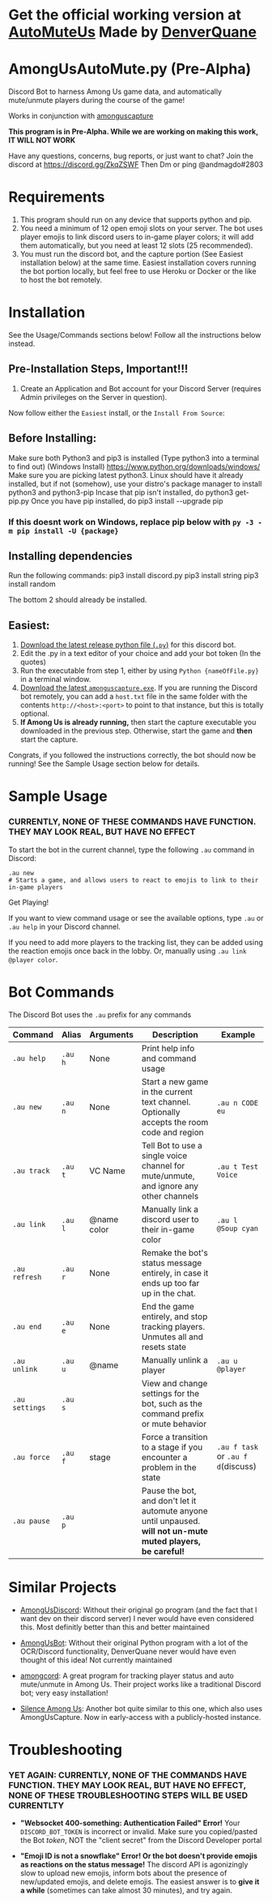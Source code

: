 # Get the official working version at [AutoMuteUs](https://github.com/denverquane/automuteus) Made by [DenverQuane](https://github.com/denverquane)
# AmongUsAutoMute.py (Pre-Alpha) 

Discord Bot to harness Among Us game data, and automatically mute/unmute players during the course of the game!

Works in conjunction with [amonguscapture](https://github.com/denverquane/amonguscapture)

**This program is in Pre-Alpha. While we are working on making this work, IT WILL NOT WORK**

Have any questions, concerns, bug reports, or just want to chat? Join the discord at https://discord.gg/ZkqZSWF Then Dm or ping @andmagdo#2803 

# Requirements

1. This program should run on any device that supports python and pip.
2. You need a minimum of 12 open emoji slots on your server. The bot uses player emojis to link discord users to in-game player colors; it will add them automatically, but you need at least 12 slots (25 recommended).
3. You must run the discord bot, and the capture portion (See Easiest installation below) at the same time. Easiest installation covers running the bot
portion locally, but feel free to use Heroku or Docker or the like to host the bot remotely.


# Installation

See the
Usage/Commands sections below! Follow all the instructions below instead.

## Pre-Installation Steps, Important!!!
1. Create an Application and Bot account for your Discord Server (requires Admin privileges on the Server in question).

Now follow either the `Easiest` install, or the `Install From Source`:

## Before Installing:
Make sure both Python3 and pip3 is installed (Type python3 into a terminal to find out)
(Windows Install) https://www.python.org/downloads/windows/ Make sure you are picking latest python3.
Linux should have it already installed, but if not (somehow), use your distro's package manager to install python3 and python3-pip
Incase that pip isn't installed, do python3 get-pip.py
Once you have pip installed, do pip3 install --upgrade pip
### If this doesnt work on Windows, replace pip below with `py -3 -m pip install -U {package}`

## Installing dependencies
Run the following commands:
pip3 install discord.py
pip3 install string
pip3 install random



The bottom 2 should already be installed.


## Easiest:
1. [Download the latest release python file (`.py`)](https://github.com/andmagdo/amongusdiscord.py/releases) for this discord bot.
2. Edit the .py in a text editor of your choice and add your bot token (In the quotes)
3. Run the executable from step 1, either by using `Python {nameOfFile.py}` in a terminal window.
4. [Download the latest `amonguscapture.exe`](https://github.com/denverquane/amonguscapture/releases). If you are running the Discord bot remotely,
you can add a `host.txt` file in the same folder with the contents `http://<host>:<port>` to point to that instance, but this is totally optional.
5. **If Among Us is already running,** then start the capture executable you downloaded in the previous step. Otherwise, start the game and **then** start the capture.

Congrats, if you followed the instructions correctly, the bot should now be running! See the Sample Usage section below for details.

# Sample Usage
### CURRENTLY, NONE OF THESE COMMANDS HAVE FUNCTION. THEY MAY LOOK REAL, BUT HAVE NO EFFECT
To start the bot in the current channel, type the following `.au` command in Discord:
```
.au new
# Starts a game, and allows users to react to emojis to link to their in-game players
```
Get Playing!

If you want to view command usage or see the available options, type `.au` or `.au help` in your Discord channel.

If you need to add more players to the tracking list, they can be added using the reaction emojis once back in the lobby. Or, manually using `.au link @player color`.

# Bot Commands
The Discord Bot uses the `.au` prefix for any commands

|Command| Alias | Arguments | Description | Example |
|---|---|---|---|---|
|`.au help`|`.au h`|None|Print help info and command usage||
|`.au new`|`.au n`|None|Start a new game in the current text channel. Optionally accepts the room code and region|`.au n CODE eu`|
|`.au track`|`.au t`|VC Name|Tell Bot to use a single voice channel for mute/unmute, and ignore any other channels|`.au t Test Voice`|
|`.au link`|`.au l`|@name color|Manually link a discord user to their in-game color|`.au l @Soup cyan`|
|`.au refresh`|`.au r`|None|Remake the bot's status message entirely, in case it ends up too far up in the chat.||
|`.au end`|`.au e`|None|End the game entirely, and stop tracking players. Unmutes all and resets state||
|`.au unlink`|`.au u`|@name|Manually unlink a player|`.au u @player`|
|`.au settings`|`.au s`||View and change settings for the bot, such as the command prefix or mute behavior||
|`.au force`|`.au f`|stage|Force a transition to a stage if you encounter a problem in the state|`.au f task` or `.au f d`(discuss)|
|`.au pause`|`.au p`||Pause the bot, and don't let it automute anyone until unpaused. **will not un-mute muted players, be careful!**||

# Similar Projects

- [AmongUsDiscord](https://github.com/denverquane/amongusdiscord): Without their original go program (and the fact that I want dev on their discord server) I never would have even considered this. Most definitly better than this and better maintained

- [AmongUsBot](https://github.com/alpharaoh/AmongUsBot): Without their original Python program
with a lot of the OCR/Discord functionality, DenverQuane never would have even thought of this idea! Not currently maintained

- [amongcord](https://github.com/pedrofracassi/amongcord): A great program for tracking player status and auto mute/unmute in Among Us.
Their project works like a traditional Discord bot; very easy installation!

- [Silence Among Us](https://github.com/tanndev/silence-among-us#silence-among-us): Another bot quite similar to this one, which also uses AmongUsCapture. Now in early-access with a publicly-hosted instance.

# Troubleshooting
### YET AGAIN: CURRENTLY, NONE OF THE COMMANDS HAVE FUNCTION. THEY MAY LOOK REAL, BUT HAVE NO EFFECT, NONE OF THESE TROUBLESHOOTING STEPS WILL BE USED CURRENTLTY

- **"Websocket 400-something: Authentication Failed" Error!**
Your `DISCORD_BOT_TOKEN` is incorrect or invalid. Make sure you copied/pasted the Bot *token*, NOT the "client secret" from the Discord Developer portal

- **"Emoji ID is not a snowflake" Error! Or the bot doesn't provide emojis as reactions on the status message!**
The discord API is agonizingly slow to upload new emojis, inform bots about the presence of new/updated emojis, and delete emojis.
The easiest answer is to **give it a while** (sometimes can take almost 30 minutes), and try again.


